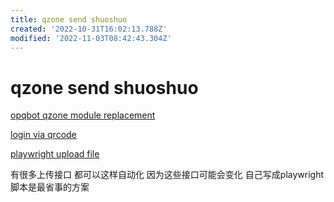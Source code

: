 ```yaml
---
title: qzone send shuoshuo
created: '2022-10-31T16:02:13.788Z'
modified: '2022-11-03T08:42:43.304Z'
---
```


# qzone send shuoshuo

[opqbot qzone module replacement](https://github.com/RockChinQ/OpenCamwall/blob/master/pkg/qzone/model.py)

[login via qrcode](https://github.com/YukariChiba/QZone-Bot/blob/master/tokens.py)

[playwright upload file](https://www.programsbuzz.com/article/playwright-upload-file#:~:text=Uploading%20a%20file%20using%20playwright%20is%20easy%20now,files%20can%20also%20be%20passed%20in%20the%20array.)

有很多上传接口 都可以这样自动化 因为这些接口可能会变化 自己写成playwright脚本是最省事的方案
